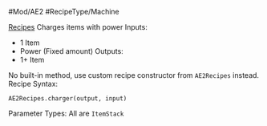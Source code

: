 #Mod/AE2 #RecipeType/Machine

<ins>Recipes</ins>
Charges items with power
Inputs: 
- 1 Item
- Power (Fixed amount)
Outputs:
- 1+ Item

No built-in method, use custom recipe constructor from `AE2Recipes` instead.
Recipe Syntax:
```
AE2Recipes.charger(output, input)
```

Parameter Types:
All are `ItemStack`